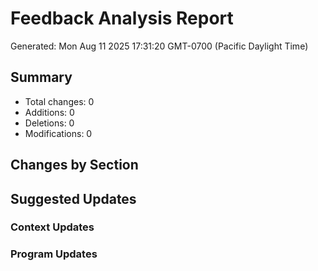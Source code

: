 # Feedback Analysis Report

Generated: Mon Aug 11 2025 17:31:20 GMT-0700 (Pacific Daylight Time)

## Summary
- Total changes: 0
- Additions: 0
- Deletions: 0
- Modifications: 0

## Changes by Section

## Suggested Updates

### Context Updates

### Program Updates
